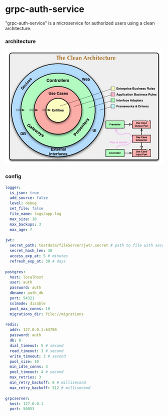 # grpc-auth-service

"grpc-auth-service" is a microservice for authorized users using a clean architecture.

### architecture

![alt text](testdata/img.png)

### config

```yaml
logger:
  is_json: true
  add_source: false
  level: debug
  set_file: false
  file_name: logs/app.log
  max_size: 10
  max_backups: 3
  max_age: 7

jwt:
  secret_path: testdata/fileServer/jwt/.secret # path to file with secret key
  secret_hash_len: 30
  access_exp_at: 5 # minutes
  refresh_exp_at: 30 # days

postgres:
  host: localhost
  user: auth
  password: auth
  dbname: auth_db
  port: 54321
  sslmode: disable
  pool_max_conns: 10
  migrations_dir: file://migrations

redis:
  addr: 127.0.0.1:63790
  password: auth
  db: 0
  dial_timeout: 5 # second
  read_timeout: 3 # second
  write_timeout: 3 # second
  pool_size: 10
  min_idle_conns: 3
  pool_timeout: 4 # second
  max_retries: 3
  min_retry_backoff: 8 # millisecond
  max_retry_backoff: 512 # millisecond

grpcserver:
  host: 127.0.0.1
  port: 50053
```